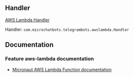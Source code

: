 ## Handler

[AWS Lambda Handler](https://docs.aws.amazon.com/lambda/latest/dg/java-handler.html)

Handler: `com.microchatbots.telegrambots.awslambda.Handler`

## Documentation

### Feature aws-lambda documentation

- [Micronaut AWS Lambda Function documentation](https://micronaut-projects.github.io/micronaut-aws/latest/guide/index.html#lambda)

